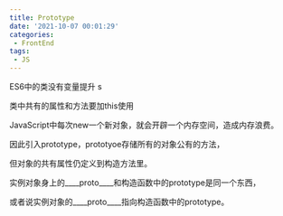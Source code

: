 ```yaml
---
title: Prototype
date: '2021-10-07 00:01:29'
categories:
 - FrontEnd
tags:
 - JS
---
```


ES6中的类没有变量提升 s


类中共有的属性和方法要加this使用


JavaScript中每次new一个新对象，就会开辟一个内存空间，造成内存浪费。

因此引入prototype，prototyoe存储所有的对象公有的方法，

但对象的共有属性仍定义到构造方法里。



实例对象身上的____proto____和构造函数中的prototype是同一个东西，

或者说实例对象的____proto____指向构造函数中的prototype。